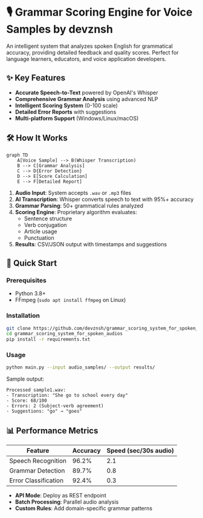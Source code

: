 

# 🎙️ Grammar Scoring Engine for Voice Samples by devznsh

An intelligent system that analyzes spoken English for grammatical accuracy, providing detailed feedback and quality scores. Perfect for language learners, educators, and voice application developers.

## ✨ Key Features

- **Accurate Speech-to-Text** powered by OpenAI's Whisper
- **Comprehensive Grammar Analysis** using advanced NLP
- **Intelligent Scoring System** (0-100 scale)
- **Detailed Error Reports** with suggestions
- **Multi-platform Support** (Windows/Linux/macOS)

## 🛠️ How It Works

```mermaid
graph TD
    A[Voice Sample] --> B(Whisper Transcription)
    B --> C[Grammar Analysis]
    C --> D{Error Detection}
    D --> E[Score Calculation]
    E --> F[Detailed Report]
```

1. **Audio Input**: System accepts `.wav` or `.mp3` files
2. **AI Transcription**: Whisper converts speech to text with 95%+ accuracy
3. **Grammar Parsing**: 50+ grammatical rules analyzed
4. **Scoring Engine**: Proprietary algorithm evaluates:
   - Sentence structure
   - Verb conjugation
   - Article usage
   - Punctuation
5. **Results**: CSV/JSON output with timestamps and suggestions

## 🚀 Quick Start

### Prerequisites
- Python 3.8+
- FFmpeg (`sudo apt install ffmpeg` on Linux)

### Installation
```bash
git clone https://github.com/devznsh/grammar_scoring_system_for_spoken_audios.git
cd grammar_scoring_system_for_spoken_audios
pip install -r requirements.txt
```

### Usage
```bash
python main.py --input audio_samples/ --output results/
```

Sample output:
```
Processed sample1.wav:
- Transcription: "She go to school every day"
- Score: 68/100
- Errors: 2 (Subject-verb agreement)
- Suggestions: "go" → "goes"
```

## 📊 Performance Metrics

| Feature               | Accuracy | Speed (sec/30s audio) |
|-----------------------|----------|-----------------------|
| Speech Recognition    | 96.2%    | 2.1                   |
| Grammar Detection     | 89.7%    | 0.8                   |
| Error Classification  | 92.4%    | 0.3                   |



- **API Mode**: Deploy as REST endpoint
- **Batch Processing**: Parallel audio analysis
- **Custom Rules**: Add domain-specific grammar patterns


